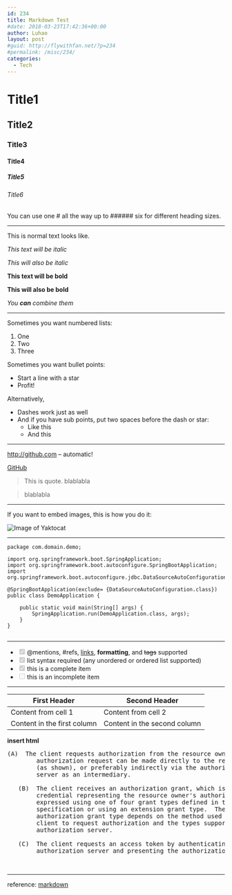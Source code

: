 ```yaml
---
id: 234
title: Markdown Test
#date: 2018-03-23T17:42:36+00:00
author: Luhao
layout: post
#guid: http://flywithfan.net/?p=234
#permalink: /misc/234/
categories:
  - Tech
---
```

# Title1

## Title2

### Title3

#### Title4

##### Title5

###### Title6

You can use one # all the way up to ###### six for different heading sizes.

* * *

This is normal text looks like.
  
_This text will be italic_
  
_This will also be italic_

**This text will be bold**
  
**This will also be bold**

_You **can** combine them_

* * *

Sometimes you want numbered lists:

  1. One
  2. Two
  3. Three

Sometimes you want bullet points:

  * Start a line with a star
  * Profit!

Alternatively,

  * Dashes work just as well
  * And if you have sub points, put two spaces before the dash or star: 
      * Like this
      * And this

* * *

http://github.com &#8211; automatic!
  
[GitHub](http://github.com)

> This is quote. blablabla
    
> blablabla 

* * *

If you want to embed images, this is how you do it:

![Image of Yaktocat](https://octodex.github.com/images/yaktocat.png)

* * *

<pre class="line-numbers prism-highlight" data-start="1"><code class="language-java">package com.domain.demo;

import org.springframework.boot.SpringApplication;
import org.springframework.boot.autoconfigure.SpringBootApplication;
import org.springframework.boot.autoconfigure.jdbc.DataSourceAutoConfiguration;

@SpringBootApplication(exclude= {DataSourceAutoConfiguration.class})
public class DemoApplication {

    public static void main(String[] args) {
        SpringApplication.run(DemoApplication.class, args);
    }
}

</code></pre>

* * *

  * <input style="margin-right:5px" type="checkbox" class="task-list-item-checkbox" checked disabled />@mentions, #refs, [links](), **formatting**, and <del>tags</del> supported
  * <input style="margin-right:5px" type="checkbox" class="task-list-item-checkbox" checked disabled />list syntax required (any unordered or ordered list supported)
  * <input style="margin-right:5px" type="checkbox" class="task-list-item-checkbox" checked disabled />this is a complete item
  * <input style="margin-right:5px" type="checkbox" class="task-list-item-checkbox" disabled />this is an incomplete item

* * *

| First Header                | Second Header                |
| --------------------------- | ---------------------------- |
| Content from cell 1         | Content from cell 2          |
| Content in the first column | Content in the second column |

**insert html**

</p> 

<pre>(A)  The client requests authorization from the resource owner.  The
        authorization request can be made directly to the resource owner
        (as shown), or preferably indirectly via the authorization
        server as an intermediary.

   (B)  The client receives an authorization grant, which is a
        credential representing the resource owner's authorization,
        expressed using one of four grant types defined in this
        specification or using an extension grant type.  The
        authorization grant type depends on the method used by the
        client to request authorization and the types supported by the
        authorization server.

   (C)  The client requests an access token by authenticating with the
        authorization server and presenting the authorization grant.

    </pre>

</p> 

* * *

reference: [markdown](https://guides.github.com/features/mastering-markdown/)